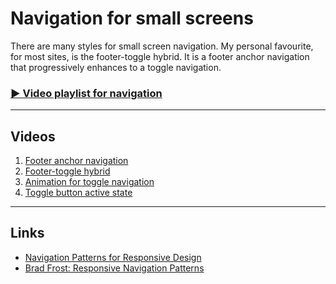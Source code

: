 # Navigation for small screens

There are many styles for small screen navigation.
My personal favourite, for most sites, is the footer-toggle hybrid.
It is a footer anchor navigation that progressively enhances to a toggle navigation.

### [▶ Video playlist for navigation](https://www.youtube.com/playlist?list=PLWjCJDeWfDdfJ3cSUNe_XiUWGpJj1tEAr)

---

## Videos

1. [Footer anchor navigation](https://www.youtube.com/watch?v=n3MgyKYcG8M&list=PLWjCJDeWfDdfJ3cSUNe_XiUWGpJj1tEAr&index=1)
2. [Footer-toggle hybrid](https://www.youtube.com/watch?v=DVgk_JQ_zA8&list=PLWjCJDeWfDdfJ3cSUNe_XiUWGpJj1tEAr&index=2)
3. [Animation for toggle navigation](https://www.youtube.com/watch?v=QgtygXfX9ao&list=PLWjCJDeWfDdfJ3cSUNe_XiUWGpJj1tEAr&index=3)
4. [Toggle button active state](https://www.youtube.com/watch?v=p-MQKCvSD4o&list=PLWjCJDeWfDdfJ3cSUNe_XiUWGpJj1tEAr&index=4)

---

## Links

- [Navigation Patterns for Responsive Design](http://friendlymachine.net/posts/2012/navigation-patterns-responsive-design)
- [Brad Frost: Responsive Navigation Patterns](http://bradfrostweb.com/blog/web/responsive-nav-patterns/)

